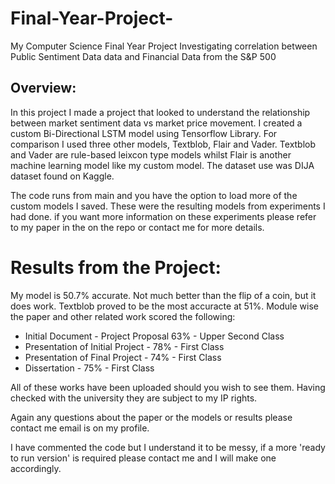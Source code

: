 # Final-Year-Project-
My Computer Science Final Year Project Investigating correlation between Public Sentiment Data data and Financial Data from the S&amp;P 500

## Overview:

In this project I made a project that looked to understand the relationship between market sentiment data vs market price movement. I created a custom Bi-Directional LSTM model using Tensorflow Library. For comparison I used three other models, Textblob, Flair and Vader. Textblob and Vader are rule-based leixcon type models whilst Flair is another machine learning model like my custom model. The dataset use was DIJA dataset found on Kaggle.

The code runs from main and you have the option to load more of the custom models I saved. These were the resulting models from experiments I had done. if you want more information on these experiments please refer to my paper in the on the repo or contact me for more details.

# Results from the Project:
My model is 50.7% accurate. Not much better than the flip of a coin, but it does work. Textblob proved to be the most accuracte at 51%. Module wise the paper and other related work scored the following:
- Initial Document - Project Proposal 63% - Upper Second Class
- Presentation of Initial Project - 78% - First Class
- Presentation of Final Project - 74% - First Class
- Dissertation - 75% - First Class 

All of these works have been uploaded should you wish to see them. Having checked with the university they are subject to my IP rights.

Again any questions about the paper or the models or results please contact me email is on my profile. 

I have commented the code but I understand it to be messy, if a more 'ready to run version' is required please contact me and I will make one accordingly. 

